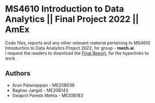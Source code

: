 # MS4610 Introduction to Data Analytics || Final Project 2022 || AmEx

Code files, reports and any other relevant material pertaining to MS4610 Introduction to Data Analytics Project 2022, for group - **mech.ai**  
I request the readers to download the [Final Report](https://github.com/ArunPalaniappan/IDA_mech.ai/blob/main/MS4610_mech_ai_final_report.pdf), for the hyperlinks to work.

## Authors  
- Arun Palaniappan - ME20B036   
- Raghav Jangid - ME20B143  
- Swapnil Paresh Mehta - ME20B183  
